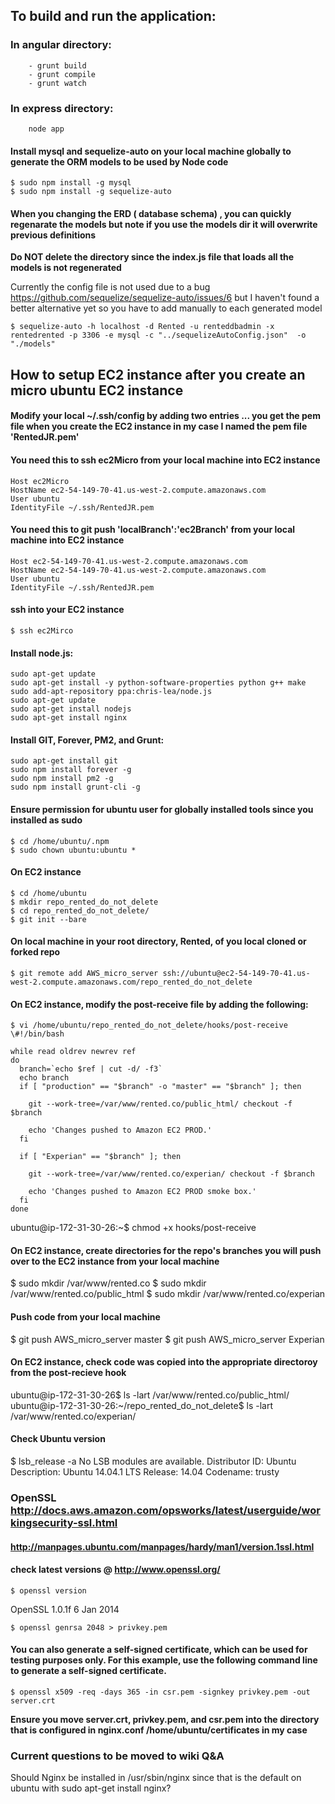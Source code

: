 ## To build and run the application:

### In angular directory:
        - grunt build
        - grunt compile
        - grunt watch

###    In express directory:
        node app



#### Install mysql and sequelize-auto on your local machine globally to generate the ORM models to be used by Node code
```
$ sudo npm install -g mysql
$ sudo npm install -g sequelize-auto
```


#### When you changing the ERD ( database schema) , you can quickly regenarate the models but note if you use the models dir it will overwrite previous definitions

**Do NOT delete the directory since the index.js file that loads all the models is not regenerated**

Currently the config file is not used due to a bug https://github.com/sequelize/sequelize-auto/issues/6 but I haven't found a better alternative yet so you have to add manually to each generated model
```
$ sequelize-auto -h localhost -d Rented -u renteddbadmin -x rentedrented -p 3306 -e mysql -c "../sequelizeAutoConfig.json"  -o "./models"
```


## How to setup EC2 instance after you create an micro ubuntu EC2 instance

#### Modify your local ~/.ssh/config by adding two entries ... you get the pem file when you create the EC2 instance in my case I named the pem file  'RentedJR.pem'

#### You need this to ssh ec2Micro from your local machine into EC2 instance
```
Host ec2Micro
HostName ec2-54-149-70-41.us-west-2.compute.amazonaws.com
User ubuntu
IdentityFile ~/.ssh/RentedJR.pem
```

#### You need this to git push 'localBranch':'ec2Branch' from your local machine into EC2 instance
```
Host ec2-54-149-70-41.us-west-2.compute.amazonaws.com
HostName ec2-54-149-70-41.us-west-2.compute.amazonaws.com
User ubuntu
IdentityFile ~/.ssh/RentedJR.pem
```


#### ssh into your EC2 instance
```
$ ssh ec2Mirco
```

#### Install node.js:
```
sudo apt-get update
sudo apt-get install -y python-software-properties python g++ make
sudo add-apt-repository ppa:chris-lea/node.js
sudo apt-get update
sudo apt-get install nodejs
sudo apt-get install nginx
```

#### Install GIT, Forever, PM2, and Grunt:
```
sudo apt-get install git
sudo npm install forever -g
sudo npm install pm2 -g
sudo npm install grunt-cli -g
```

#### Ensure permission for ubuntu user for globally installed tools since you installed as sudo
```
$ cd /home/ubuntu/.npm
$ sudo chown ubuntu:ubuntu *
```


#### On EC2 instance
```
$ cd /home/ubuntu
$ mkdir repo_rented_do_not_delete
$ cd repo_rented_do_not_delete/
$ git init --bare
```

#### On local machine in your root directory, Rented, of you local cloned or forked repo
```
$ git remote add AWS_micro_server ssh://ubuntu@ec2-54-149-70-41.us-west-2.compute.amazonaws.com/repo_rented_do_not_delete
```


#### On EC2 instance, modify the post-receive file by adding the following:

```
$ vi /home/ubuntu/repo_rented_do_not_delete/hooks/post-receive
\#!/bin/bash

while read oldrev newrev ref
do
  branch=`echo $ref | cut -d/ -f3`
  echo branch
  if [ "production" == "$branch" -o "master" == "$branch" ]; then

    git --work-tree=/var/www/rented.co/public_html/ checkout -f $branch

    echo 'Changes pushed to Amazon EC2 PROD.'
  fi

  if [ "Experian" == "$branch" ]; then

    git --work-tree=/var/www/rented.co/experian/ checkout -f $branch

    echo 'Changes pushed to Amazon EC2 PROD smoke box.'
  fi
done
```

ubuntu@ip-172-31-30-26:~$ chmod +x hooks/post-receive

####  On EC2 instance, create directories for the repo's branches you will push over to the EC2 instance from your local machine
$ sudo mkdir /var/www/rented.co
$ sudo mkdir /var/www/rented.co/public_html
$ sudo mkdir /var/www/rented.co/experian


####  Push code from your local machine
$ git push AWS_micro_server master
$ git push AWS_micro_server Experian

####  On EC2 instance, check code was copied into the appropriate directoroy from the post-recieve hook
ubuntu@ip-172-31-30-26$ ls -lart /var/www/rented.co/public_html/
ubuntu@ip-172-31-30-26:~/repo_rented_do_not_delete$ ls -lart /var/www/rented.co/experian/



#### Check Ubuntu version

$ lsb_release -a
No LSB modules are available.
Distributor ID:	Ubuntu
Description:	Ubuntu 14.04.1 LTS
Release:	14.04
Codename:	trusty


###  OpenSSL http://docs.aws.amazon.com/opsworks/latest/userguide/workingsecurity-ssl.html
#### http://manpages.ubuntu.com/manpages/hardy/man1/version.1ssl.html
#### check latest versions @  http://www.openssl.org/
```
$ openssl version
```
OpenSSL 1.0.1f 6 Jan 2014

```
$ openssl genrsa 2048 > privkey.pem
```


#### You can also generate a self-signed certificate, which can be used for testing purposes only. For this example, use the following command line to generate a self-signed certificate.
```
$ openssl x509 -req -days 365 -in csr.pem -signkey privkey.pem -out server.crt
```

**Ensure you move server.crt, privkey.pem, and csr.pem into the directory that is configured in nginx.conf /home/ubuntu/certificates in my case**





### Current questions to be moved to wiki Q&A
Should Nginx be installed in /usr/sbin/nginx since that is the default on ubuntu with sudo apt-get install nginx?







